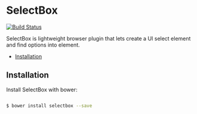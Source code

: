 # SelectBox

[![Build Status](https://travis-ci.org/jmrg/selectbox.svg?branch=master)](https://travis-ci.org/jmrg/selectbox)

SelectBox is lightweight browser plugin that lets create a UI select element and find options into element.

* [Installation](#installation)


## Installation

Install SelectBox with bower:

```bash

$ bower install selectbox --save

```